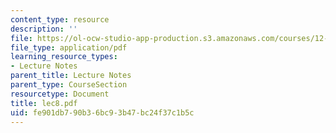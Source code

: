 ```yaml
---
content_type: resource
description: ''
file: https://ol-ocw-studio-app-production.s3.amazonaws.com/courses/12-950-atmospheric-and-oceanic-modeling-spring-2004/fe901db790b36bc93b47bc24f37c1b5c_lec8.pdf
file_type: application/pdf
learning_resource_types:
- Lecture Notes
parent_title: Lecture Notes
parent_type: CourseSection
resourcetype: Document
title: lec8.pdf
uid: fe901db7-90b3-6bc9-3b47-bc24f37c1b5c
---
```


